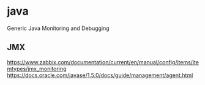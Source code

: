 # java
Generic Java Monitoring and Debugging

## JMX
https://www.zabbix.com/documentation/current/en/manual/config/items/itemtypes/jmx_monitoring
https://docs.oracle.com/javase/1.5.0/docs/guide/management/agent.html
